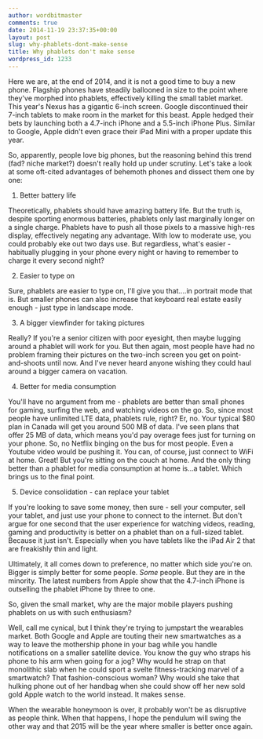 ```yaml
---
author: wordbitmaster
comments: true
date: 2014-11-19 23:37:35+00:00
layout: post
slug: why-phablets-dont-make-sense
title: Why phablets don't make sense
wordpress_id: 1233
---
```


Here we are, at the end of 2014, and it is not a good time to buy a new phone. Flagship phones have steadily ballooned in size to the point where they've morphed into phablets, effectively killing the small tablet market. This year's Nexus has a gigantic 6-inch screen. Google discontinued their 7-inch tablets to make room in the market for this beast. Apple hedged their bets by launching both a 4.7-inch iPhone and a 5.5-inch iPhone Plus. Similar to Google, Apple didn't even grace their iPad Mini with a proper update this year.

So, apparently, people love big phones, but the reasoning behind this trend (fad? niche market?) doesn't really hold up under scrutiny. Let's take a look at some oft-cited advantages of behemoth phones and dissect them one by one:

1. Better battery life

Theoretically, phablets should have amazing battery life. But the truth is, despite sporting enormous batteries, phablets only last marginally longer on a single charge. Phablets have to push all those pixels to a massive high-res display, effectively negating any advantage. With low to moderate use, you could probably eke out two days use. But regardless, what's easier - habitually plugging in your phone every night or having to remember to charge it every second night?

2. Easier to type on

Sure, phablets are easier to type on, I'll give you that....in portrait mode that is. But smaller phones can also increase that keyboard real estate easily enough - just type in landscape mode.

3. A bigger viewfinder for taking pictures

Really? If you're a senior citizen with poor eyesight, then maybe lugging around a phablet will work for you. But then again, most people have had no problem framing their pictures on the two-inch screen you get on point-and-shoots until now. And I've never heard anyone wishing they could haul around a bigger camera on vacation.

4. Better for media consumption

You'll have no argument from me - phablets are better than small phones for gaming, surfing the web, and watching videos on the go. So, since most people have unlimited LTE data, phablets rule, right? Er, no. Your typical $80 plan in Canada will get you around 500 MB of data. I've seen plans that offer 25 MB of data, which means you'd pay overage fees just for turning on your phone. So, no Netflix binging on the bus for most people. Even a Youtube video would be pushing it. You can, of course, just connect to WiFi at home. Great! But you're sitting on the couch at home. And the only thing better than a phablet for media consumption at home is...a tablet. Which brings us to the final point.

5. Device consolidation - can replace your tablet

If you're looking to save some money, then sure - sell your computer, sell your tablet, and just use your phone to connect to the internet. But don't argue for one second that the user experience for watching videos, reading, gaming and productivity is better on a phablet than on a full-sized tablet. Because it just isn't. Especially when you have tablets like the iPad Air 2 that are freakishly thin and light.

Ultimately, it all comes down to preference, no matter which side you're on. Bigger is simply better for some people. _Some_ people. But they are in the minority. The latest numbers from Apple show that the 4.7-inch iPhone is outselling the phablet iPhone by three to one.

So, given the small market, why are the major mobile players pushing phablets on us with such enthusiasm?

Well, call me cynical, but I think they're trying to jumpstart the wearables market. Both Google and Apple are touting their new smartwatches as a way to leave the mothership phone in your bag while you handle notifications on a smaller satellite device. You know the guy who straps his phone to his arm when going for a jog? Why would he strap on that monolithic slab when he could sport a svelte fitness-tracking marvel of a smartwatch? That fashion-conscious woman? Why would she take that hulking phone out of her handbag when she could show off her new sold gold Apple watch to the world instead. It makes sense.

When the wearable honeymoon is over, it probably won't be as disruptive as people think. When that happens, I hope the pendulum will swing the other way and that 2015 will be the year where smaller is better once again.
